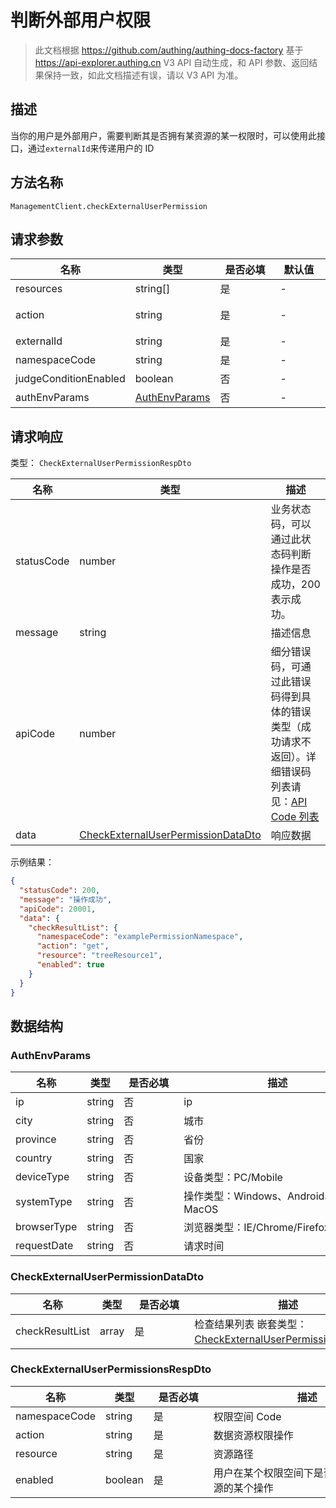 # 判断外部用户权限

<!--
  警告⚠️：
  不要直接修改该文档，
  https://github.com/Authing/authing-docs-factory
  使用该项目进行生成
-->

<LastUpdated />

> 此文档根据 https://github.com/authing/authing-docs-factory 基于 https://api-explorer.authing.cn V3 API 自动生成，和 API 参数、返回结果保持一致，如此文档描述有误，请以 V3 API 为准。


  ## 描述
  当你的用户是外部用户，需要判断其是否拥有某资源的某一权限时，可以使用此接口，通过`externalId`来传递用户的 ID
  

## 方法名称

`ManagementClient.checkExternalUserPermission`

## 请求参数

| 名称 | 类型 | <div style="width:80px">是否必填</div> | <div style="width:60px">默认值</div> | <div style="width:300px">描述</div> | <div style="width:200px">示例值</div> |
| ---- | ---- | ---- | ---- | ---- | ---- |
| resources | string[] | 是 | - | 资源路径列表,**树资源需到具体树节点**  | `["strResourceCode","arrResourceCode","treeResourceCode/StructCode1/resourceStructChildrenCode1"]` |
| action | string | 是 | - | 数据资源权限操作, read、get、write 等动作  | `get` |
| externalId | string | 是 | - | 外部用户 ID  | `63721xxxxxxxxxxxxdde14a3` |
| namespaceCode | string | 是 | - | 权限空间 Code  | `examplePermissionNamespace` |
| judgeConditionEnabled | boolean | 否 | - | 是否开启条件判断，默认 true 开启  | `true` |
| authEnvParams | <a href="#AuthEnvParams">AuthEnvParams</a> | 否 | - | 条件环境属性，若开启条件判断则使用  | `{"ip":"127.0.0.1"}` |




## 请求响应

类型： `CheckExternalUserPermissionRespDto`

| 名称 | 类型 | 描述 |
| ---- | ---- | ---- |
| statusCode | number | 业务状态码，可以通过此状态码判断操作是否成功，200 表示成功。 |
| message | string | 描述信息 |
| apiCode | number | 细分错误码，可通过此错误码得到具体的错误类型（成功请求不返回）。详细错误码列表请见：[API Code 列表](https://api-explorer.authing.cn/?tag=group/%E5%BC%80%E5%8F%91%E5%87%86%E5%A4%87#tag/%E5%BC%80%E5%8F%91%E5%87%86%E5%A4%87/%E9%94%99%E8%AF%AF%E5%A4%84%E7%90%86/apiCode) |
| data | <a href="#CheckExternalUserPermissionDataDto">CheckExternalUserPermissionDataDto</a> | 响应数据 |



示例结果：

```json
{
  "statusCode": 200,
  "message": "操作成功",
  "apiCode": 20001,
  "data": {
    "checkResultList": {
      "namespaceCode": "examplePermissionNamespace",
      "action": "get",
      "resource": "treeResource1",
      "enabled": true
    }
  }
}
```

## 数据结构


### <a id="AuthEnvParams"></a> AuthEnvParams

| 名称 | 类型 | <div style="width:80px">是否必填</div> | <div style="width:300px">描述</div> | <div style="width:200px">示例值</div> |
| ---- |  ---- | ---- | ---- | ---- |
| ip | string | 否 | ip   |  `127.0.0.1` |
| city | string | 否 | 城市   |  `北京` |
| province | string | 否 | 省份   |  `湖北` |
| country | string | 否 | 国家   |  `中国` |
| deviceType | string | 否 | 设备类型：PC/Mobile   | PC |
| systemType | string | 否 | 操作类型：Windows、Android、iOS、MacOS   | Windows |
| browserType | string | 否 | 浏览器类型：IE/Chrome/Firefox   | IE |
| requestDate | string | 否 | 请求时间   |  `2022-07-03T03:20:30.000Z` |


### <a id="CheckExternalUserPermissionDataDto"></a> CheckExternalUserPermissionDataDto

| 名称 | 类型 | <div style="width:80px">是否必填</div> | <div style="width:300px">描述</div> | <div style="width:200px">示例值</div> |
| ---- |  ---- | ---- | ---- | ---- |
| checkResultList | array | 是 | 检查结果列表 嵌套类型：<a href="#CheckExternalUserPermissionsRespDto">CheckExternalUserPermissionsRespDto</a>。  |  |


### <a id="CheckExternalUserPermissionsRespDto"></a> CheckExternalUserPermissionsRespDto

| 名称 | 类型 | <div style="width:80px">是否必填</div> | <div style="width:300px">描述</div> | <div style="width:200px">示例值</div> |
| ---- |  ---- | ---- | ---- | ---- |
| namespaceCode | string | 是 | 权限空间 Code   |  `examplePermissionNamespace` |
| action | string | 是 | 数据资源权限操作   |  `get` |
| resource | string | 是 | 资源路径   |  `treeResource1` |
| enabled | boolean | 是 | 用户在某个权限空间下是否具有该数据资源的某个操作   |  `true` |


